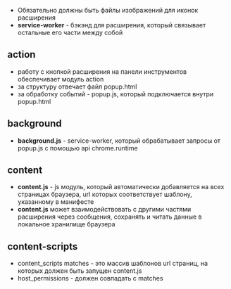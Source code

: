 - Обязательно должны быть файлы изображений для иконок расширения
- **service-worker** - бэкэнд для расширения, который связывает остальные его части между собой

## action
- работу с кнопкой расширения на панели инструментов обеспечивает модуль action
- за структуру отвечает файл popup.html
- за обработку событий - popup.js, который подключается внутри popup.html

## background
- **background.js** - service-worker, который обрабатывает запросы от popup.js с помощью api chrome.runtime

## content
- **content.js** - js модуль, который автоматически добавляется на всех страницах браузера, url которых соответствует шаблону, указанному в манифесте
- **content.js** может взаимодействовать с другими частями расширения через сообщения, сохранять и читать данные в локальное хранилище браузера

## content-scripts
- content_scripts matches - это массив шаблонов url страниц, на которых должен быть запущен content.js
- host_permissions - должен совпадать с matches


